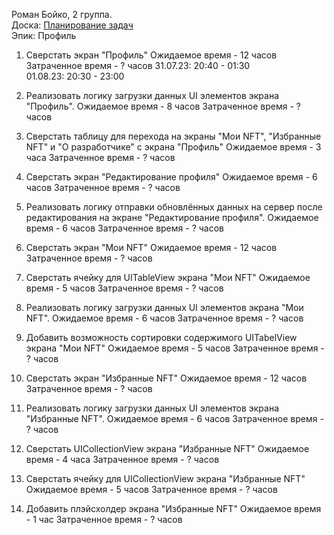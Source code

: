 Роман Бойко, 2 группа.  
Доска: [Планирование задач](https://github.com/users/miamib34ch/projects/1)  
Эпик: Профиль

 1. Сверстать экран "Профиль"
    Ожидаемое время - 12 часов
    Затраченное время  - ? часов
    31.07.23: 20:40 - 01:30  
    01.08.23: 20:30 - 23:00  
    
 2. Реализовать логику загрузки данных UI элементов экрана "Профиль".
    Ожидаемое время - 8 часов
    Затраченное время  - ? часов
 
 3. Сверстать таблицу для перехода на экраны "Мои NFT", "Избранные NFT" и "О разработчике" с экрана "Профиль"
    Ожидаемое время - 3 часа
    Затраченное время  - ? часов
 
 4. Сверстать экран "Редактирование профиля"
    Ожидаемое время - 6 часов
    Затраченное время  - ? часов
    
 5. Реализовать логику отправки обновлённых данных на сервер после редактирования на экране "Редактирование профиля".
    Ожидаемое время - 6 часов
    Затраченное время  - ? часов
    
 6. Сверстать экран "Мои NFT"
    Ожидаемое время - 12 часов
    Затраченное время  - ? часов
    
 7. Сверстать ячейку для UITableView экрана "Мои NFT"
    Ожидаемое время - 5 часов
    Затраченное время  - ? часов
    
 8. Реализовать логику загрузки данных UI элементов экрана "Мои NFT".
    Ожидаемое время - 6 часов
    Затраченное время  - ? часов
    
 9. Добавить возможность сортировки содержимого  UITabelView экрана "Мои NFT"
    Ожидаемое время - 5 часов
    Затраченное время  - ? часов
    
10. Сверстать экран "Избранные NFT"
    Ожидаемое время - 12 часов
    Затраченное время  - ? часов
    
11. Реализовать логику загрузки данных UI элементов экрана "Избранные NFT".
    Ожидаемое время - 6 часов
    Затраченное время  - ? часов
    
12. Сверстать UICollectionView экрана "Избранные NFT"
    Ожидаемое время - 4 часа
    Затраченное время  - ? часов
    
13. Сверстать ячейку для UICollectionView экрана "Избранные NFT"
    Ожидаемое время - 5 часов
    Затраченное время  - ? часов
    
14. Добавить плэйсхолдер экрана "Избранные NFT"
    Ожидаемое время - 1 час
    Затраченное время  - ? часов
